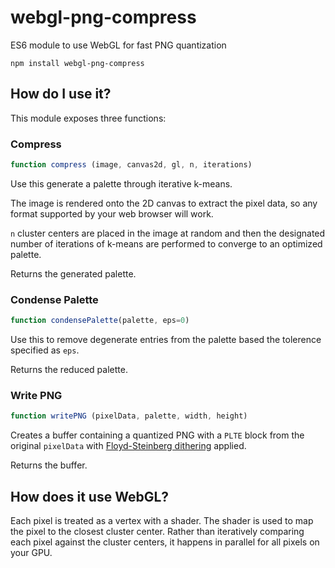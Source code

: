 # webgl-png-compress
ES6 module to use WebGL for fast PNG quantization

`npm install webgl-png-compress`

## How do I use it?
This module exposes three functions:

### Compress
```javascript
function compress (image, canvas2d, gl, n, iterations)
```

Use this generate a palette through iterative k-means.

The image is rendered onto the 2D canvas to extract the pixel data, so any format supported by your web browser will work.

`n` cluster centers are placed in the image at random and then the designated number of iterations of k-means are performed
to converge to an optimized palette.

Returns the generated palette.

### Condense Palette
```javascript
function condensePalette(palette, eps=0)
```

Use this to remove degenerate entries from the palette based the tolerence specified as `eps`.

Returns the reduced palette.

### Write PNG
```javascript
function writePNG (pixelData, palette, width, height)
```

Creates a buffer containing a quantized PNG with a `PLTE` block from the original `pixelData` with
[Floyd-Steinberg dithering](https://en.wikipedia.org/wiki/Floyd%E2%80%93Steinberg_dithering) applied.

Returns the buffer.

## How does it use WebGL?

Each pixel is treated as a vertex with a shader. The shader is used to map the pixel to the closest cluster center.
Rather than iteratively comparing each pixel against the cluster centers, it happens in parallel for all pixels
on your GPU.
